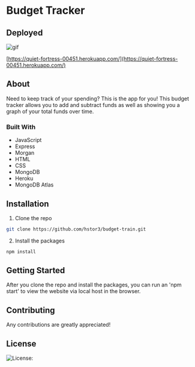 # Budget Tracker

## Deployed

![gif](assets/budget.gif)

[https://quiet-fortress-00451.herokuapp.com/](https://quiet-fortress-00451.herokuapp.com/)

## About 

Need to keep track of your spending? This is the app for you! This budget tracker allows you to add and subtract funds as well as showing you a graph of your total funds over time.

### Built With

* JavaScript
* Express
* Morgan
* HTML
* CSS
* MongoDB
* Heroku
* MongoDB Atlas

## Installation

1. Clone the repo

```sh
git clone https://github.com/hstor3/budget-train.git
```

2. Install the packages

```sh
npm install
```

## Getting Started

After you clone the repo and install the packages, you can run an 'npm start' to view the website via local host in the browser.

## Contributing

Any contributions are greatly appreciated!

## License

![License: ](https://img.shields.io/badge/license-MIT-blue)